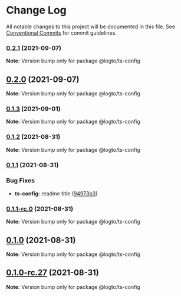 # Change Log

All notable changes to this project will be documented in this file.
See [Conventional Commits](https://conventionalcommits.org) for commit guidelines.

### [0.2.1](https://github.com/logto-io/config/compare/v0.2.0...v0.2.1) (2021-09-07)

**Note:** Version bump only for package @logto/ts-config





## [0.2.0](https://github.com/logto-io/config/compare/v0.1.3...v0.2.0) (2021-09-07)

**Note:** Version bump only for package @logto/ts-config





### [0.1.3](https://github.com/logto-io/config/compare/v0.1.2...v0.1.3) (2021-09-01)

**Note:** Version bump only for package @logto/ts-config





### [0.1.2](https://github.com/logto-io/config/compare/v0.1.1...v0.1.2) (2021-08-31)

**Note:** Version bump only for package @logto/ts-config





### [0.1.1](https://github.com/logto-io/config/compare/v0.1.1-rc.0...v0.1.1) (2021-08-31)


### Bug Fixes

* **ts-config:** readme title ([94973b3](https://github.com/logto-io/config/commit/94973b3bcc961990cf62b1acfc9acba1a0061aa9))



### [0.1.1-rc.0](https://github.com/logto-io/config/compare/v0.1.0...v0.1.1-rc.0) (2021-08-31)

**Note:** Version bump only for package @logto/ts-config





## [0.1.0](https://github.com/logto-io/config/compare/v0.1.0-rc.27...v0.1.0) (2021-08-31)

**Note:** Version bump only for package @logto/ts-config





## [0.1.0-rc.27](https://github.com/logto-io/config/compare/v0.1.0-rc.26...v0.1.0-rc.27) (2021-08-31)

**Note:** Version bump only for package @logto/ts-config
